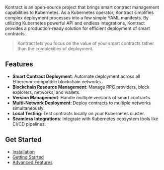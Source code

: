 Kontract is an open-source project that brings smart contract management capabilities to Kubernetes.
As a Kubernetes operator, Kontract simplifies complex deployment processes into a few simple YAML manifests. By utilizing Kubernetes powerful API and endless integrations, Kontract provides a production-ready solution for efficient deployment of smart contracts.

> Kontract lets you focus on the value of your smart contracts rather than the complexities of deployment.

## Features

- **Smart Contract Deployment**: Automate deployment across all Ethereum-compatible blockchain networks.
- **Blockchain Resource Management**: Manage RPC providers, block explorers, networks, and wallets.
- **Version Management**: Handle multiple versions of smart contracts.
- **Multi-Network Deployment**: Deploy contracts to multiple networks simultaneously.
- **Local Testing**: Test contracts locally on your Kubernetes cluster.
- **Seamless Integrations**: Integrate with Kubernetes ecosystem tools like CI/CD pipelines.

## Get Started

- [Installation](installation.md)
- [Getting Started](getting-started.md)
- [Advanced Features](advanced-features.md)

